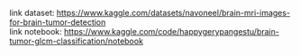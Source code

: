 link dataset: https://www.kaggle.com/datasets/navoneel/brain-mri-images-for-brain-tumor-detection<br>
link notebook: https://www.kaggle.com/code/happygerypangestu/brain-tumor-glcm-classification/notebook
